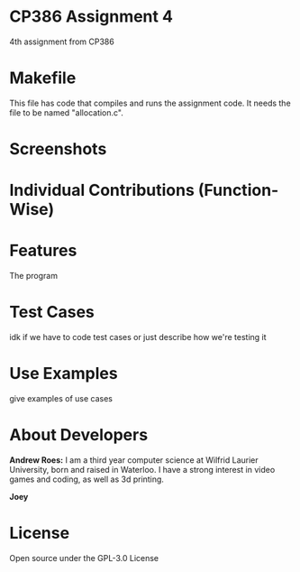 # CP386 Assignment 4
4th assignment from CP386

# Makefile
This file has code that compiles and runs the assignment code. It needs the file to be named "allocation.c".

# Screenshots


# Individual Contributions (Function-Wise)


# Features
The program 

# Test Cases
idk if we have to code test cases or just describe how we're testing it

# Use Examples
give examples of use cases

# About Developers
**Andrew Roes:** I am a third year computer science at Wilfrid Laurier University, born and raised in Waterloo. I have a strong interest in video games and coding, as well as 3d printing. 

**Joey**

# License
Open source under the GPL-3.0 License